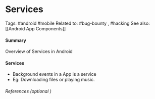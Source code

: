 # Services
Tags: #android #mobile 
Related to: #bug-bounty , #hacking
See also: [[Android App Components]]

#### Summary
Overview of Services in Android

#### Services
- Background events in a App is a service
- Eg: Downloading files or playing music.

###### References  (optional )